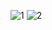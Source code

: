 ![1](https://github.com/aayusha-shrestha/bank-interface/assets/117591157/1b7a6e35-7888-43d0-878c-7a5d3ca3eb97)
![2](https://github.com/aayusha-shrestha/bank-interface/assets/117591157/65a8ed31-ec1a-44dc-bfde-21bed503e890)
